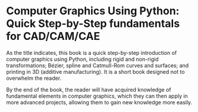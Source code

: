 # Computer Graphics Using Python: Quick Step-by-Step fundamentals for CAD/CAM/CAE

As the title indicates, this book is a quick step-by-step introduction of computer graphics using Python, 
including rigid and non-rigid transformations; Bézier, spline and Catmull-Rom curves and surfaces; and printing in 3D (additive manufacturing). 
It is a short book designed not to overwhelm the reader.

By the end of the book, the reader will have acquired knowledge of fundamental elements in computer graphics, 
which they can then apply in more advanced projects, allowing them to gain new knowledge more easily.
